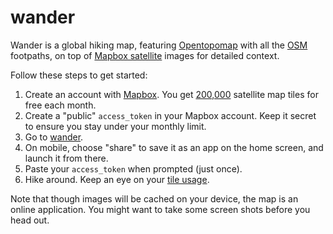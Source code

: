 # wander
Wander is a global hiking map, featuring [Opentopomap](https://opentopomap.org/about)
with all the [OSM](https://www.openstreetmap.org) footpaths,
on top of [Mapbox satellite](https://www.mapbox.com/maps/satellite/) images for detailed context.

Follow these steps to get started:

1. Create an account with [Mapbox](https://www.mapbox.com/). You get [200,000](https://www.mapbox.com/pricing/#gltile) satellite map tiles for free each month.
1. Create a "public" `access_token` in your Mapbox account. Keep it secret to ensure you stay under your monthly limit.
1. Go to [wander](https://wander.ysstems.nl).
1. On mobile, choose "share" to save it as an app on the home screen, and launch it from there.
1. Paste your `access_token` when prompted (just once).
1. Hike around. Keep an eye on your [tile usage](https://account.mapbox.com/).

Note that though images will be cached on your device, the map is an online application.
You might want to take some screen shots before you head out.
